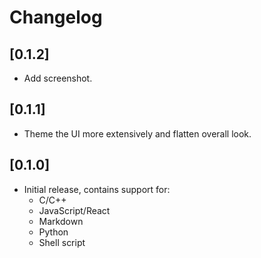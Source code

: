 # Changelog

## [0.1.2]

- Add screenshot.

## [0.1.1]

- Theme the UI more extensively and flatten overall look.

## [0.1.0]

- Initial release, contains support for:
  - C/C++
  - JavaScript/React
  - Markdown
  - Python
  - Shell script
